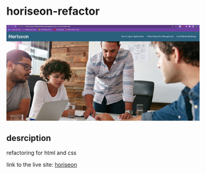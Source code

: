 # horiseon-refactor

![horiseon-page](./assets/images/horiseon_ss.png)

## desrciption

refactoring for html and css

link to the live site: [horiseon](https://tylerneal27.github.io/horiseon-refactor/)